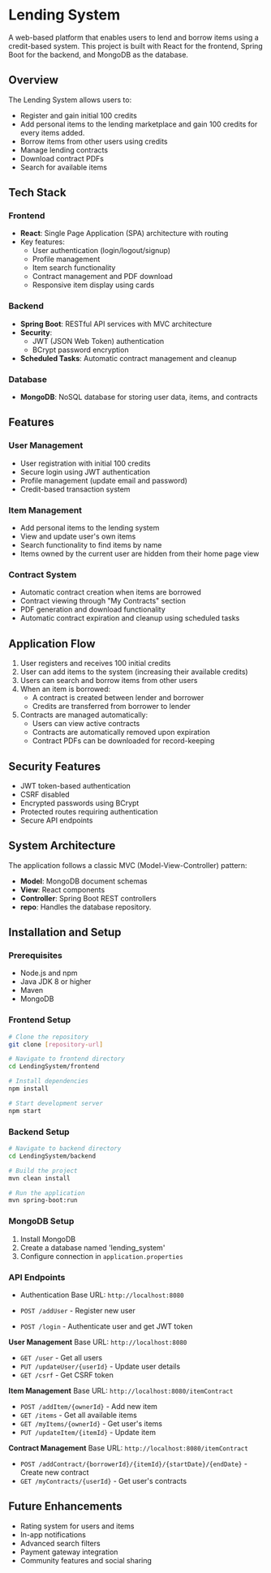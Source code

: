 # Lending System

A web-based platform that enables users to lend and borrow items using a credit-based system. This project is built with React for the frontend, Spring Boot for the backend, and MongoDB as the database.

## Overview

The Lending System allows users to:
- Register and gain initial 100 credits
- Add personal items to the lending marketplace and gain 100 credits for every items added.
- Borrow items from other users using credits
- Manage lending contracts
- Download contract PDFs
- Search for available items

## Tech Stack

### Frontend
- **React**: Single Page Application (SPA) architecture with routing
- Key features:
  - User authentication (login/logout/signup)
  - Profile management
  - Item search functionality
  - Contract management and PDF download
  - Responsive item display using cards

### Backend
- **Spring Boot**: RESTful API services with MVC architecture
- **Security**:
  - JWT (JSON Web Token) authentication
  - BCrypt password encryption
- **Scheduled Tasks**: Automatic contract management and cleanup

### Database
- **MongoDB**: NoSQL database for storing user data, items, and contracts

## Features

### User Management
- User registration with initial 100 credits
- Secure login using JWT authentication
- Profile management (update email and password)
- Credit-based transaction system

### Item Management
- Add personal items to the lending system
- View and update user's own items
- Search functionality to find items by name
- Items owned by the current user are hidden from their home page view

### Contract System
- Automatic contract creation when items are borrowed
- Contract viewing through "My Contracts" section
- PDF generation and download functionality
- Automatic contract expiration and cleanup using scheduled tasks

## Application Flow

1. User registers and receives 100 initial credits
2. User can add items to the system (increasing their available credits)
3. Users can search and borrow items from other users
4. When an item is borrowed:
   - A contract is created between lender and borrower
   - Credits are transferred from borrower to lender
5. Contracts are managed automatically:
   - Users can view active contracts
   - Contracts are automatically removed upon expiration
   - Contract PDFs can be downloaded for record-keeping

## Security Features

- JWT token-based authentication
- CSRF disabled
- Encrypted passwords using BCrypt
- Protected routes requiring authentication
- Secure API endpoints

## System Architecture

The application follows a classic MVC (Model-View-Controller) pattern:
- **Model**: MongoDB document schemas
- **View**: React components
- **Controller**: Spring Boot REST controllers
- **repo**: Handles the database repository.

## Installation and Setup

### Prerequisites
- Node.js and npm
- Java JDK 8 or higher
- Maven
- MongoDB

### Frontend Setup
```bash
# Clone the repository
git clone [repository-url]

# Navigate to frontend directory
cd LendingSystem/frontend

# Install dependencies
npm install

# Start development server
npm start
```

### Backend Setup
```bash
# Navigate to backend directory
cd LendingSystem/backend

# Build the project
mvn clean install

# Run the application
mvn spring-boot:run
```

### MongoDB Setup
1. Install MongoDB
2. Create a database named 'lending_system'
3. Configure connection in `application.properties`

### API Endpoints
- Authentication
Base URL: `http://localhost:8080`

- `POST /addUser` - Register new user
- `POST /login` - Authenticate user and get JWT token

**User Management**
Base URL: `http://localhost:8080`

- `GET /user` - Get all users
- `PUT /updateUser/{userId}` - Update user details
- `GET /csrf` - Get CSRF token

**Item Management**
Base URL: `http://localhost:8080/itemContract`

- `POST /addItem/{ownerId}` - Add new item
- `GET /items` - Get all available items
- `GET /myItems/{ownerId}` - Get user's items
- `PUT /updateItem/{itemId}` - Update item

**Contract Management**
Base URL: `http://localhost:8080/itemContract`

- `POST /addContract/{borrowerId}/{itemId}/{startDate}/{endDate}` - Create new contract
- `GET /myContracts/{userId}` - Get user's contracts

## Future Enhancements
- Rating system for users and items
- In-app notifications
- Advanced search filters
- Payment gateway integration
- Community features and social sharing